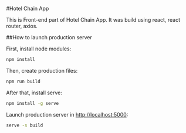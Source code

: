 #Hotel Chain App

This is Front-end part of Hotel Chain App.
It was build using react, react router, axios.

##How to launch production server

First, install node modules:
```bash
npm install
```

Then, create production files:
```bash
npm run build
```

After that, install serve:
```bash
npm install -g serve
```

Launch production server in [http://localhost:5000](http://localhost:5000):
```bash
serve -s build
```